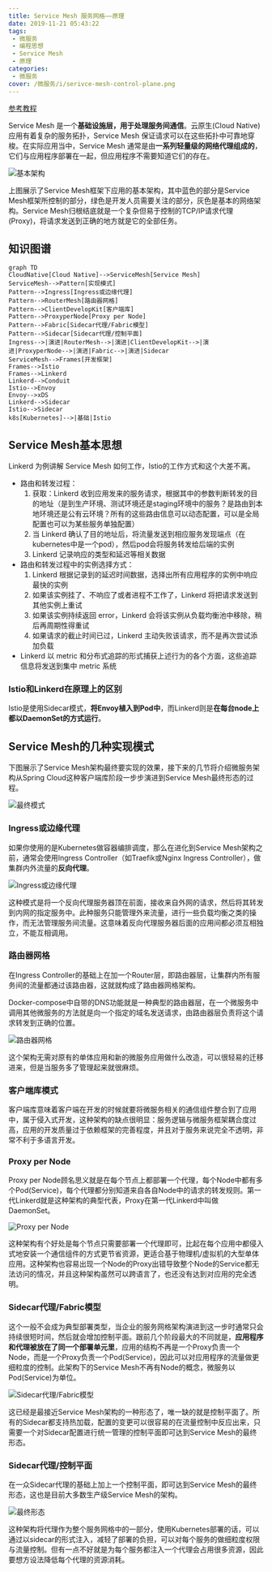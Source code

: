```yaml
---
title: Service Mesh 服务网格——原理
date: 2019-11-21 05:43:22
tags: 
 - 微服务
 - 编程思想
 - Service Mesh
 - 原理
categories: 
 - 微服务
cover: /微服务/i/serivce-mesh-control-plane.png
---
```


[参考教程](https://www.servicemesher.com/istio-handbook/intro/service-mesh-the-microservices-in-post-kubernetes-era.html)

Service Mesh 是一个**基础设施层，用于处理服务间通信**。云原生(Cloud Native)应用有着复杂的服务拓扑，Service Mesh 保证请求可以在这些拓扑中可靠地穿梭。在实际应用当中，Service Mesh 通常是由**一系列轻量级的网络代理组成的**，它们与应用程序部署在一起，但应用程序不需要知道它们的存在。

![基本架构](i/serivce-mesh-control-plane.png)

上图展示了Service Mesh框架下应用的基本架构，其中蓝色的部分是Service Mesh框架所控制的部分，绿色是开发人员需要关注的部分，灰色是基本的网络架构。Service Mesh归根结底就是一个复杂但易于控制的TCP/IP请求代理(Proxy)，将请求发送到正确的地方就是它的全部任务。

## 知识图谱

```mermaid
graph TD
CloudNative[Cloud Native]-->ServiceMesh[Service Mesh]
ServiceMesh-->Pattern[实现模式]
Pattern-->Ingress[Ingress或边缘代理]
Pattern-->RouterMesh[路由器网格]
Pattern-->ClientDevelopKit[客户端库]
Pattern-->ProxyperNode[Proxy per Node]
Pattern-->Fabric[Sidecar代理/Fabric模型]
Pattern-->Sidecar[Sidecar代理/控制平面]
Ingress-->|演进|RouterMesh-->|演进|ClientDevelopKit-->|演进|ProxyperNode-->|演进|Fabric-->|演进|Sidecar
ServiceMesh-->Frames[开发框架]
Frames-->Istio
Frames-->Linkerd
Linkerd-->Conduit
Istio-->Envoy
Envoy-->xDS
Linkerd-->Sidecar
Istio-->Sidecar
k8s[Kubernetes]-->|基础|Istio
```

## Service Mesh基本思想

Linkerd 为例讲解 Service Mesh 如何工作，Istio的工作方式和这个大差不离。

* 路由和转发过程：
  1. 获取：Linkerd 收到应用发来的服务请求，根据其中的参数判断转发的目的地址（是到生产环境、测试环境还是staging环境中的服务？是路由到本地环境还是公有云环境？所有的这些路由信息可以动态配置，可以是全局配置也可以为某些服务单独配置）
  2. 当 Linkerd 确认了目的地址后，将流量发送到相应服务发现端点（在kubernetes中是一个pod），然后pod会将服务转发给后端的实例
  3. Linkerd 记录响应的类型和延迟等相关数据
* 路由和转发过程中的实例选择方式：
  1. Linkerd 根据记录到的延迟时间数据，选择出所有应用程序的实例中响应最快的实例
  2. 如果该实例挂了、不响应了或者进程不工作了，Linkerd 将把请求发送到其他实例上重试
  3. 如果该实例持续返回 error，Linkerd 会将该实例从负载均衡池中移除，稍后再周期性得重试
  4. 如果请求的截止时间已过，Linkerd 主动失败该请求，而不是再次尝试添加负载
* Linkerd 以 metric 和分布式追踪的形式捕获上述行为的各个方面，这些追踪信息将发送到集中 metric 系统

### Istio和Linkerd在原理上的区别

Istio是使用Sidecar模式，**将Envoy植入到Pod中**，而Linkerd则是**在每台node上都以DaemonSet的方式运行**。

## Service Mesh的几种实现模式

下图展示了Service Mesh架构最终要实现的效果，接下来的几节将介绍微服务架构从Spring Cloud这种客户端库阶段一步步演进到Service Mesh最终形态的过程。

![最终模式](i/Patterns/Final.jpg)

### Ingress或边缘代理

如果你使用的是Kubernetes做容器编排调度，那么在进化到Service Mesh架构之前，通常会使用Ingress Controller（如Traefik或Nginx Ingress Controller），做集群内外流量的**反向代理**。

![Ingress或边缘代理](i/Patterns/Ingress.jpg)

这种模式是将一个反向代理服务器顶在前面，接收来自外网的请求，然后将其转发到内网的指定服务中。此种服务只能管理外来流量，进行一些负载均衡之类的操作，而无法管理服务间流量。这意味着反向代理服务器后面的应用间都必须互相独立，不能互相调用。

### 路由器网格

在Ingress Controller的基础上在加一个Router层，即路由器层，让集群内所有服务间的流量都通过该路由器，这就就构成了路由器网格架构。

Docker-compose中自带的DNS功能就是一种典型的路由器层，在一个微服务中调用其他微服务的方法就是向一个指定的域名发送请求，由路由器层负责将这个请求转发到正确的位置。

![路由器网格](i/Patterns/RouterMesh.jpg)

这个架构无需对原有的单体应用和新的微服务应用做什么改造，可以很轻易的迁移进来，但是当服务多了管理起来就很麻烦。

### 客户端库模式

客户端库意味着客户端在开发的时候就要将微服务相关的通信组件整合到了应用中，属于侵入式开发，这种架构的缺点很明显：服务逻辑与微服务框架耦合度过高，应用的开发质量过于依赖框架的完善程度，并且对于服务来说完全不透明，非常不利于多语言开发。

### Proxy per Node

Proxy per Node顾名思义就是在每个节点上都部署一个代理，每个Node中都有多个Pod(Service)，每个代理都分别知道来自各自Node中的请求的转发规则。第一代Linkerd就是这种架构的典型代表，Proxy在第一代Linkerd中叫做DaemonSet。

![Proxy per Node](i/Patterns/ProxyperNode.jpg)

这种架构有个好处是每个节点只需要部署一个代理即可，比起在每个应用中都侵入式地安装一个通信组件的方式更节省资源，更适合基于物理机/虚拟机的大型单体应用。这种架构也容易出现一个Node的Proxy出错导致整个Node的Service都无法访问的情况，并且这种架构虽然可以跨语言了，也还没有达到对应用的完全透明。

### Sidecar代理/Fabric模型

这个一般不会成为典型部署类型，当企业的服务网格架构演进到这一步时通常只会持续很短时间，然后就会增加控制平面。跟前几个阶段最大的不同就是，**应用程序和代理被放在了同一个部署单元里**，应用的结构不再是一个Proxy负责一个Node，而是一个Proxy负责一个Pod(Service)，因此可以对应用程序的流量做更细粒度的控制。此架构下的Service Mesh不再有Node的概念，微服务以Pod(Service)为单位。

![Sidecar代理/Fabric模型](i/Patterns/Fabric.jpg)

这已经是最接近Service Mesh架构的一种形态了，唯一缺的就是控制平面了。所有的Sidecar都支持热加载，配置的变更可以很容易的在流量控制中反应出来，只需要一个对Sidecar配置进行统一管理的控制平面即可达到Service Mesh的最终形态。

### Sidecar代理/控制平面

在一众Sidecar代理的基础上加上一个控制平面，即可达到Service Mesh的最终形态，这也是目前大多数生产级Service Mesh的架构。

![最终形态](i/Patterns/Sidecar.jpg)

这种架构将代理作为整个服务网格中的一部分，使用Kubernetes部署的话，可以通过以sidecar的形式注入，减轻了部署的负担，可以对每个服务的做细粒度权限与流量控制。但有一点不好就是为每个服务都注入一个代理会占用很多资源，因此要想方设法降低每个代理的资源消耗。
